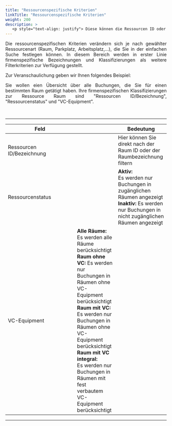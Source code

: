 ```yaml
---
title: "Ressourcenspezifische Kriterien"
linkTitle: "Ressourcenspezifische Kriterien"
weight: 200
description: >
   <p style="text-align: justify"> Diese können die Ressourcen ID oder  Bezeichnung sein, aber auch die Markierung, ob die Ressource aktiv ist. </p>
---
```

<p style="text-align: justify"> Die ressourcenspezifischen Kriterien verändern sich je nach gewählter Ressourcenart (Raum, Parkplatz, Arbeitsplatz,...), die Sie in der einfachen Suche festlegen können. 
In diesem Bereich werden in erster Linie firmenspezifische Bezeichnungen und Klassifizierungen als weitere Filterkriterien zur Verfügung gestellt. </p>

Zur Veranschaulichung geben wir Ihnen folgendes Beispiel:

<p style="text-align: justify"> Sie wollen eien Übersicht über alle Buchungen, die Sie für einen bestimmten Raum getätigt haben. Ihre firmenspezifischen Klassifizierungen zur Ressource Raum sind "Ressourcen ID/Bezeichnung", "Ressourcenstatus" und "VC-Equipment". </p>

<br/>

<!-- Bild Suchkriterien-Buchungen ressourcenspezifisch -->

---
|<div style="width:200px">Feld</div>||Bedeutung|
|---|---|---|
|Ressourcen ID/Bezeichnung||Hier können Sie direkt nach der Raum ID oder der Raumbezeichnung filtern|
|Ressourcenstatus||**Aktiv:** </br> Es werden nur Buchungen in zugänglichen Räumen angezeigt <br/> **Inaktiv:** Es werden nur Buchungen in nicht zugänglichen Räumen angezeigt|
|VC-Equipment|**Alle Räume:** </br> Es werden alle Räume berücksichtigt <br/> **Raum ohne VC:** Es werden nur Buchungen in Räumen ohne VC-Equipment berücksichtigt <br/> **Raum mit VC:** </br> Es werden nur Buchungen in Räumen ohne VC-Equipment berücksichtigt <br/> **Raum mit VC integral:** </br> Es werden nur Buchungen in Räumen mit fest verbautem VC-Equipment berücksichtigt|
---
